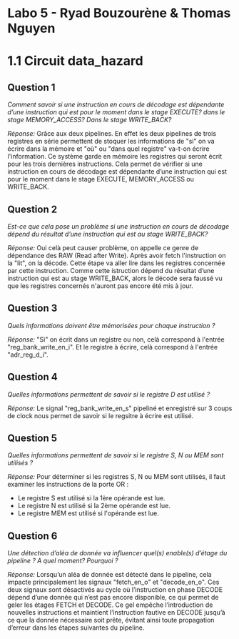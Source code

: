 
# Labo 5 - Ryad Bouzourène & Thomas Nguyen

# 1.1 Circuit data_hazard

## Question 1

*Comment savoir si une instruction en cours de décodage est dépendante d’une instruction qui
est pour le moment dans le stage EXECUTE? dans le stage MEMORY_ACCESS? Dans le stage
WRITE_BACK?*

*Réponse:* Grâce aux deux pipelines. En effet les deux pipelines de trois registres en série permettent de stoquer les informations de "si" on va écrire dans la mémoire et "où" ou "dans quel registre" va-t-on écrire l'information. Ce système garde en mémoire les registres qui seront écrit pour les trois dernières instructions. Cela permet de vérifier si une instruction en cours de décodage est dépendante d’une instruction qui est pour le moment dans le stage EXECUTE, MEMORY_ACCESS ou WRITE_BACK. 

## Question 2 

*Est-ce que cela pose un problème si une instruction en cours de décodage dépend du résultat
d’une instruction qui est au stage WRITE_BACK?*

*Réponse:* Oui celà peut causer problème, on appelle ce genre de dépendance des RAW (Read after Write). Après avoir fetch l'instruction on la "lit", on la décode. Cette étape va aller lire dans les registres concernée par cette instruction. Comme cette istruction dépend du résultat d’une instruction qui est au stage WRITE_BACK, alors le décode sera faussé vu que les registres concernés n'auront pas encore été mis à jour.

## Question 3 

*Quels informations doivent être mémorisées pour chaque instruction ?* 

*Réponse:* "Si" on écrit dans un registre ou non, celà correspond à l'entrée "reg_bank_write_en_i". Et le registre à écrire, celà correspond à l'entrée "adr_reg_d_i".

## Question 4 

*Quelles informations permettent de savoir si le registre D est utilisé ?*

*Réponse:* Le signal "reg_bank_write_en_s" pipeliné et enregistré sur 3 coups de clock nous permet de savoir si le regsitre à écrire est utilisé.


## Question 5 

*Quelles informations permettent de savoir si le registre S, N ou MEM sont utilisés ?*

*Réponse:* Pour déterminer si les registres S, N ou MEM sont utilisés, il faut examiner les instructions de la porte OR :

- Le registre S est utilisé si la 1ère opérande est lue.
- Le registre N est utilisé si la 2ème opérande est lue.
- Le registre MEM est utilisé si l'opérande est lue.

## Question 6

*Une détection d’aléa de donnée va influencer quel(s) enable(s) d’étage du pipeline ? A quel
moment? Pourquoi ?*

*Réponse:* Lorsqu’un aléa de donnée est détecté dans le pipeline, cela impacte principalement les signaux "fetch_en_o" et "decode_en_o". Ces deux signaux sont désactivés au cycle où l’instruction en phase DECODE dépend d’une donnée qui n’est pas encore disponible, ce qui permet de geler les étages FETCH et DECODE. Ce gel empêche l’introduction de nouvelles instructions et maintient l’instruction fautive en DECODE jusqu’à ce que la donnée nécessaire soit prête, évitant ainsi toute propagation d’erreur dans les étapes suivantes du pipeline.

